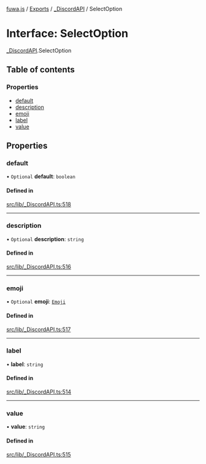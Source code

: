 [fuwa.js](../README.md) / [Exports](../modules.md) / [_DiscordAPI](../modules/_DiscordAPI.md) / SelectOption

# Interface: SelectOption

[_DiscordAPI](../modules/_DiscordAPI.md).SelectOption

## Table of contents

### Properties

- [default](_DiscordAPI.SelectOption.md#default)
- [description](_DiscordAPI.SelectOption.md#description)
- [emoji](_DiscordAPI.SelectOption.md#emoji)
- [label](_DiscordAPI.SelectOption.md#label)
- [value](_DiscordAPI.SelectOption.md#value)

## Properties

### default

• `Optional` **default**: `boolean`

#### Defined in

[src/lib/_DiscordAPI.ts:518](https://github.com/Fuwajs/Fuwa.js/blob/5bd8aa0/src/lib/_DiscordAPI.ts#L518)

___

### description

• `Optional` **description**: `string`

#### Defined in

[src/lib/_DiscordAPI.ts:516](https://github.com/Fuwajs/Fuwa.js/blob/5bd8aa0/src/lib/_DiscordAPI.ts#L516)

___

### emoji

• `Optional` **emoji**: [`Emoji`](_DiscordAPI.Emoji.md)

#### Defined in

[src/lib/_DiscordAPI.ts:517](https://github.com/Fuwajs/Fuwa.js/blob/5bd8aa0/src/lib/_DiscordAPI.ts#L517)

___

### label

• **label**: `string`

#### Defined in

[src/lib/_DiscordAPI.ts:514](https://github.com/Fuwajs/Fuwa.js/blob/5bd8aa0/src/lib/_DiscordAPI.ts#L514)

___

### value

• **value**: `string`

#### Defined in

[src/lib/_DiscordAPI.ts:515](https://github.com/Fuwajs/Fuwa.js/blob/5bd8aa0/src/lib/_DiscordAPI.ts#L515)
